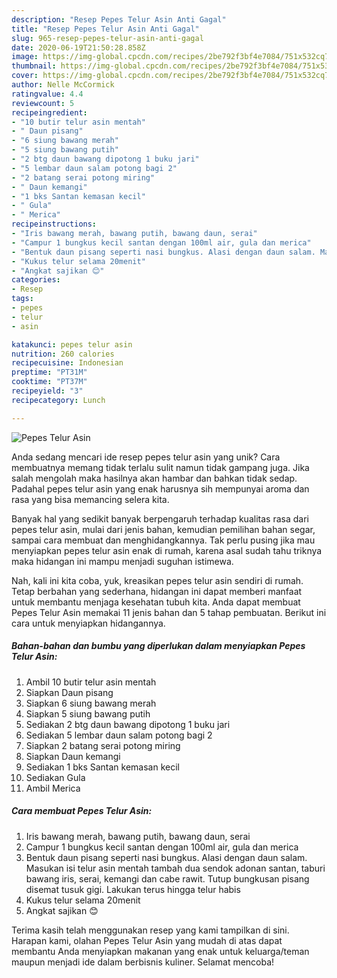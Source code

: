 ```yaml
---
description: "Resep Pepes Telur Asin Anti Gagal"
title: "Resep Pepes Telur Asin Anti Gagal"
slug: 965-resep-pepes-telur-asin-anti-gagal
date: 2020-06-19T21:50:28.858Z
image: https://img-global.cpcdn.com/recipes/2be792f3bf4e7084/751x532cq70/pepes-telur-asin-foto-resep-utama.jpg
thumbnail: https://img-global.cpcdn.com/recipes/2be792f3bf4e7084/751x532cq70/pepes-telur-asin-foto-resep-utama.jpg
cover: https://img-global.cpcdn.com/recipes/2be792f3bf4e7084/751x532cq70/pepes-telur-asin-foto-resep-utama.jpg
author: Nelle McCormick
ratingvalue: 4.4
reviewcount: 5
recipeingredient:
- "10 butir telur asin mentah"
- " Daun pisang"
- "6 siung bawang merah"
- "5 siung bawang putih"
- "2 btg daun bawang dipotong 1 buku jari"
- "5 lembar daun salam potong bagi 2"
- "2 batang serai potong miring"
- " Daun kemangi"
- "1 bks Santan kemasan kecil"
- " Gula"
- " Merica"
recipeinstructions:
- "Iris bawang merah, bawang putih, bawang daun, serai"
- "Campur 1 bungkus kecil santan dengan 100ml air, gula dan merica"
- "Bentuk daun pisang seperti nasi bungkus. Alasi dengan daun salam. Masukan isi telur asin mentah tambah dua sendok adonan santan, taburi bawang iris, serai, kemangi dan cabe rawit. Tutup bungkusan pisang disemat tusuk gigi. Lakukan terus hingga telur habis"
- "Kukus telur selama 20menit"
- "Angkat sajikan 😊"
categories:
- Resep
tags:
- pepes
- telur
- asin

katakunci: pepes telur asin 
nutrition: 260 calories
recipecuisine: Indonesian
preptime: "PT31M"
cooktime: "PT37M"
recipeyield: "3"
recipecategory: Lunch

---
```



![Pepes Telur Asin](https://img-global.cpcdn.com/recipes/2be792f3bf4e7084/751x532cq70/pepes-telur-asin-foto-resep-utama.jpg)

Anda sedang mencari ide resep pepes telur asin yang unik? Cara membuatnya memang tidak terlalu sulit namun tidak gampang juga. Jika salah mengolah maka hasilnya akan hambar dan bahkan tidak sedap. Padahal pepes telur asin yang enak harusnya sih mempunyai aroma dan rasa yang bisa memancing selera kita.

Banyak hal yang sedikit banyak berpengaruh terhadap kualitas rasa dari pepes telur asin, mulai dari jenis bahan, kemudian pemilihan bahan segar, sampai cara membuat dan menghidangkannya. Tak perlu pusing jika mau menyiapkan pepes telur asin enak di rumah, karena asal sudah tahu triknya maka hidangan ini mampu menjadi suguhan istimewa.




Nah, kali ini kita coba, yuk, kreasikan pepes telur asin sendiri di rumah. Tetap berbahan yang sederhana, hidangan ini dapat memberi manfaat untuk membantu menjaga kesehatan tubuh kita. Anda dapat membuat Pepes Telur Asin memakai 11 jenis bahan dan 5 tahap pembuatan. Berikut ini cara untuk menyiapkan hidangannya.

<!--inarticleads1-->

##### Bahan-bahan dan bumbu yang diperlukan dalam menyiapkan Pepes Telur Asin:

1. Ambil 10 butir telur asin mentah
1. Siapkan  Daun pisang
1. Siapkan 6 siung bawang merah
1. Siapkan 5 siung bawang putih
1. Sediakan 2 btg daun bawang dipotong 1 buku jari
1. Sediakan 5 lembar daun salam potong bagi 2
1. Siapkan 2 batang serai potong miring
1. Siapkan  Daun kemangi
1. Sediakan 1 bks Santan kemasan kecil
1. Sediakan  Gula
1. Ambil  Merica




<!--inarticleads2-->

##### Cara membuat Pepes Telur Asin:

1. Iris bawang merah, bawang putih, bawang daun, serai
1. Campur 1 bungkus kecil santan dengan 100ml air, gula dan merica
1. Bentuk daun pisang seperti nasi bungkus. Alasi dengan daun salam. Masukan isi telur asin mentah tambah dua sendok adonan santan, taburi bawang iris, serai, kemangi dan cabe rawit. Tutup bungkusan pisang disemat tusuk gigi. Lakukan terus hingga telur habis
1. Kukus telur selama 20menit
1. Angkat sajikan 😊




Terima kasih telah menggunakan resep yang kami tampilkan di sini. Harapan kami, olahan Pepes Telur Asin yang mudah di atas dapat membantu Anda menyiapkan makanan yang enak untuk keluarga/teman maupun menjadi ide dalam berbisnis kuliner. Selamat mencoba!
